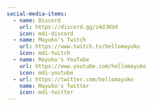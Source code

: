 ```yaml
---
social-media-items:
  - name: Discord
    url: https://discord.gg/z4dJKUd
    icon: mdi-discord
  - name: Mayuko's Twitch
    url: https://www.twitch.tv/hellomayuko
    icon: mdi-twitch
  - name: Mayuko's YouTube
    url: https://www.youtube.com/hellomayuko
    icon: mdi-youtube
  - url: https://twitter.com/hellomayuko
    name: Mayuko's Twitter
    icon: mdi-twitter
---
```

